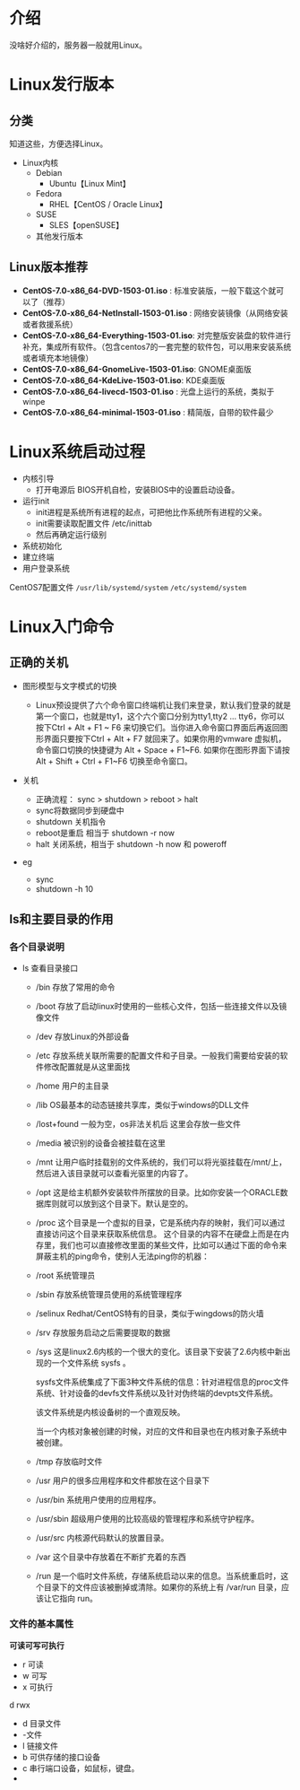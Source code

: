 # 介绍

没啥好介绍的，服务器一般就用Linux。

# Linux发行版本

## 分类

知道这些，方便选择Linux。

- Linux内核
  - Debian
    - Ubuntu【Linux Mint】
  - Fedora
    - RHEL【CentOS / Oracle Linux】
  - SUSE
    - SLES【openSUSE】
  - 其他发行版本

## Linux版本推荐

- **CentOS-7.0-x86_64-DVD-1503-01.iso** : 标准安装版，一般下载这个就可以了（推荐）
- **CentOS-7.0-x86_64-NetInstall-1503-01.iso** : 网络安装镜像（从网络安装或者救援系统）
- **CentOS-7.0-x86_64-Everything-1503-01.iso**: 对完整版安装盘的软件进行补充，集成所有软件。（包含centos7的一套完整的软件包，可以用来安装系统或者填充本地镜像）
- **CentOS-7.0-x86_64-GnomeLive-1503-01.iso**: GNOME桌面版
- **CentOS-7.0-x86_64-KdeLive-1503-01.iso**: KDE桌面版
- **CentOS-7.0-x86_64-livecd-1503-01.iso** : 光盘上运行的系统，类拟于winpe
- **CentOS-7.0-x86_64-minimal-1503-01.iso** : 精简版，自带的软件最少

# Linux系统启动过程

- 内核引导
  - 打开电源后 BIOS开机自检，安装BIOS中的设置启动设备。
- 运行init
  - init进程是系统所有进程的起点，可把他比作系统所有进程的父亲。
  - init需要读取配置文件 /etc/inittab
  - 然后再确定运行级别
- 系统初始化
- 建立终端
- 用户登录系统

CentOS7配置文件 `/usr/lib/systemd/system`   `/etc/systemd/system`

# Linux入门命令

## 正确的关机

- 图形模型与文字模式的切换
  - Linux预设提供了六个命令窗口终端机让我们来登录，默认我们登录的就是第一个窗口，也就是tty1，这个六个窗口分别为tty1,tty2 … tty6，你可以按下Ctrl + Alt + F1 ~ F6 来切换它们。当你进入命令窗口界面后再返回图形界面只要按下Ctrl + Alt + F7 就回来了。如果你用的vmware 虚拟机，命令窗口切换的快捷键为 Alt + Space + F1~F6. 如果你在图形界面下请按Alt + Shift + Ctrl + F1~F6 切换至命令窗口。

- 关机
  - 正确流程： sync > shutdown > reboot > halt
  - sync将数据同步到硬盘中
  - shutdown 关机指令
  - reboot是重启 相当于 shutdown -r now
  - halt 关闭系统，相当于 shutdown -h now 和 poweroff
- eg
  - sync
  - shutdown -h 10

## ls和主要目录的作用

### 各个目录说明

- ls 查看目录接口

  - /bin  存放了常用的命令

  - /boot 存放了启动linux时使用的一些核心文件，包括一些连接文件以及镜像文件

  - /dev 存放Linux的外部设备

  - /etc 存放系统关联所需要的配置文件和子目录。一般我们需要给安装的软件修改配置就是从这里面找

  - /home 用户的主目录

  - /lib OS最基本的动态链接共享库，类似于windows的DLL文件

  - /lost+found 一般为空，os非法关机后 这里会存放一些文件

  - /media 被识别的设备会被挂载在这里

  - /mnt 让用户临时挂载别的文件系统的，我们可以将光驱挂载在/mnt/上，然后进入该目录就可以查看光驱里的内容了。

  - /opt 这是给主机额外安装软件所摆放的目录。比如你安装一个ORACLE数据库则就可以放到这个目录下。默认是空的。

  - /proc 这个目录是一个虚拟的目录，它是系统内存的映射，我们可以通过直接访问这个目录来获取系统信息。
    这个目录的内容不在硬盘上而是在内存里，我们也可以直接修改里面的某些文件，比如可以通过下面的命令来屏蔽主机的ping命令，使别人无法ping你的机器：

  - /root 系统管理员

  - /sbin 存放系统管理员使用的系统管理程序

  - /selinux Redhat/CentOS特有的目录，类似于wingdows的防火墙

  - /srv 存放服务启动之后需要提取的数据

  - /sys 这是linux2.6内核的一个很大的变化。该目录下安装了2.6内核中新出现的一个文件系统 sysfs 。

    sysfs文件系统集成了下面3种文件系统的信息：针对进程信息的proc文件系统、针对设备的devfs文件系统以及针对伪终端的devpts文件系统。

    

    该文件系统是内核设备树的一个直观反映。

    当一个内核对象被创建的时候，对应的文件和目录也在内核对象子系统中被创建。

  - /tmp 存放临时文件

  - /usr 用户的很多应用程序和文件都放在这个目录下

  - /usr/bin 系统用户使用的应用程序。

  - /usr/sbin 超级用户使用的比较高级的管理程序和系统守护程序。

  - /usr/src 内核源代码默认的放置目录。

  - /var 这个目录中存放着在不断扩充着的东西

  - /run 是一个临时文件系统，存储系统启动以来的信息。当系统重启时，这个目录下的文件应该被删掉或清除。如果你的系统上有 /var/run 目录，应该让它指向 run。

### 文件的基本属性

**可读可写可执行**

- r 可读
- w 可写
- x 可执行

d rwx

- d 目录文件
- -文件
- l 链接文件
- b 可供存储的接口设备
- c 串行端口设备，如鼠标，键盘。
- 